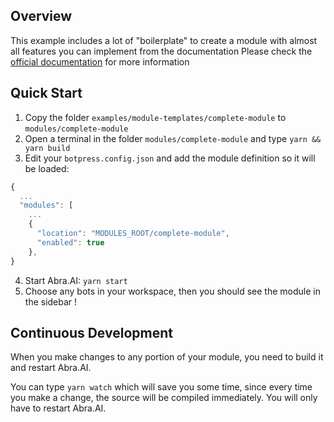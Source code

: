 ## Overview

This example includes a lot of "boilerplate" to create a module with almost all features you can implement from the documentation
Please check the [official documentation](https://abra.partners/docs/developers/create-module/) for more information

## Quick Start

1. Copy the folder `examples/module-templates/complete-module` to `modules/complete-module`
2. Open a terminal in the folder `modules/complete-module` and type `yarn && yarn build`
3. Edit your `botpress.config.json` and add the module definition so it will be loaded:

```js
{
  ...
  "modules": [
    ...
    {
      "location": "MODULES_ROOT/complete-module",
      "enabled": true
    },
}
```

4. Start Abra.AI: `yarn start`
5. Choose any bots in your workspace, then you should see the module in the sidebar !

## Continuous Development

When you make changes to any portion of your module, you need to build it and restart Abra.AI.

You can type `yarn watch` which will save you some time, since every time you make a change, the source will be compiled immediately. You will only have to restart Abra.AI.
